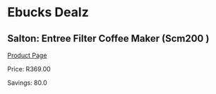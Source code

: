 
# Ebucks Dealz
## Salton: Entree Filter Coffee Maker (Scm200 )
[Product Page](https://www.ebucks.com/web/shop/productSelected.do?prodId=1158934123&catId=704984897)

Price: R369.00

Savings: 80.0


	
